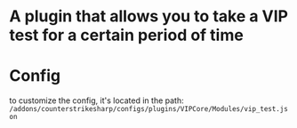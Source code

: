 # A plugin that allows you to take a VIP test for a certain period of time

# Config

to customize the config, it's located in the path: `/addons/counterstrikesharp/configs/plugins/VIPCore/Modules/vip_test.json`
